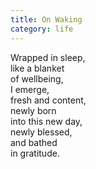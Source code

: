 ```yaml
---
title: On Waking
category: life
---
```

  
Wrapped in sleep,  
like a blanket  
of wellbeing,  
I emerge,  
fresh and content,  
newly born  
into this new day,  
newly blessed,  
and bathed  
in gratitude.  
  
